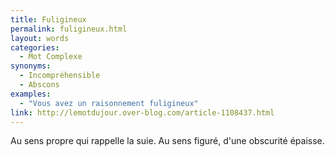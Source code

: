 ```yaml
---
title: Fuligineux
permalink: fuligineux.html
layout: words
categories:
  - Mot Complexe
synonyms:
  - Incompréhensible
  - Abscons
examples:
  - "Vous avez un raisonnement fuligineux"
link: http://lemotdujour.over-blog.com/article-1108437.html
---
```


Au sens propre qui rappelle la suie.
Au sens figuré, d'une obscurité épaisse.

